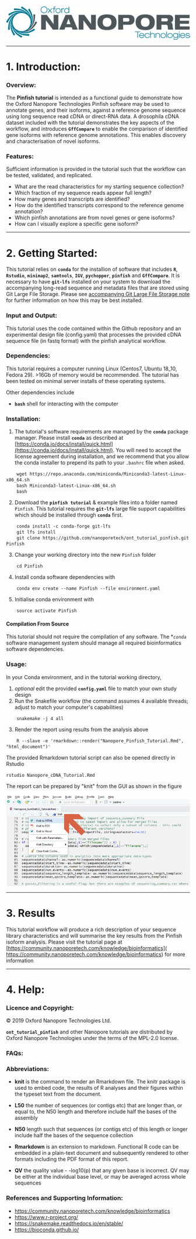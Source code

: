 ![.](Static/Images/ONT_logo.png "Oxford Nanopore Technologies")

******************

# 1. Introduction:


### Overview:

The **Pinfish tutorial** is intended as a functional guide to demonstrate how the Oxford Nanopore Technologies Pinfish software may be used to annotate genes, and their isoforms, against a reference genome sequence using long sequence read cDNA or direct-RNA data. A drosophila cDNA dataset included with the tutorial demonstrates the key aspects of the workflow, and introduces **`GffCompare`** to enable the comparison of identified gene isoforms with reference genome annotations. This enables discovery and characterisation of novel isoforms. 

### Features:

Sufficient information is provided in the tutorial such that the workflow can be tested, validated, and replicated. 

* What are the read characteristics for my starting sequence collection?
* Which fraction of my sequence reads appear full length?
* How many genes and transcripts are identified?
* How do the identified transcripts correspond to the reference genome annotation?
* Which pinfish annotations are from novel genes or gene isoforms?
* How can I visually explore a specific gene isoform?

******************

# 2. Getting Started:

This tutorial relies on **`conda`** for the installion of software that includes **`R`**, **`Rstudio`**, **`minimap2`**, **`samtools`**, **`IGV`**, **`pychopper`**, **`pinfish`** and **`GffCompare`**. It is necessary to have **`git-lfs`** installed on your system to download the accompanying long-read sequence and metadata files that are stored using Git Large File Storage. Please see [accompanying Git Large File Storage note](https://github.com/nanoporetech/bioinformatics-tutorials/blob/master/git-lfs.md) for further information on how this may be best installed.

### Input and Output: 

This tutorial uses the code contained within the Github repository and an experimental design file (config.yaml) that processes the provided cDNA sequence file (in fastq format) with the pinfish analytical workflow. 

### Dependencies:

This tutorial requires a computer running Linux (Centos7, Ubuntu 18_10, Fedora 29). >16Gb of memory would be recommended. The tutorial has been tested on minimal server installs of these operating systems.

Other dependencies include

* **`bash`** shell  for interacting with the computer

### Installation:

1. The tutorial's software requirements are managed by the **`conda`** package manager. Please install **`conda`** as described at [https://conda.io/docs/install/quick.html](https://conda.io/docs/install/quick.html). You will need to accept the license agreement during installation, and we recommend that you allow the conda installer to prepend its path to your `.bashrc` file when asked.
```
    wget https://repo.anaconda.com/miniconda/Miniconda3-latest-Linux-x86_64.sh
    bash Miniconda3-latest-Linux-x86_64.sh
    bash
```
2. Download the **`pinfish tutorial`** & example files into a folder named `Pinfish`. This tutorial requires the **`git-lfs`** large file support capabilities which should be installed through **`conda`** first.
```
    conda install -c conda-forge git-lfs
    git lfs install
    git clone https://github.com/nanoporetech/ont_tutorial_pinfish.git Pinfish
```
3. Change your working directory into the new `Pinfish` folder
```
    cd Pinfish
```
4. Install conda software dependencies with
```
    conda env create --name Pinfish --file environment.yaml
```
5. Initialise conda environment with 
```
    source activate Pinfish
```


#### Compilation From Source

This tutorial should not require the compilation of any software. The **`conda`* software management system should manage all required bioinformatics software dependencies.



### Usage: 

In your Conda environment, and in the tutorial working directory,

1. *optional* edit the provided **`config.yaml`** file to match your own study design
2. Run the Snakefile workflow (the command assumes 4 available threads; adjust to match your computer's capabilities)
```
    snakemake -j 4 all
```
3. Render the report using results from the analysis above
```
    R --slave -e 'rmarkdown::render("Nanopore_Pinfish_Tutorial.Rmd", "html_document")'
```

The provided Rmarkdown tutorial script can also be opened directly in Rstudio

```
rstudio Nanopore_cDNA_Tutorial.Rmd
```

The report can be prepared by "knit" from the GUI as shown in the figure

![.](Static/Images/KnitIt.png "Prepare a report using Knit")


******************

# 3. Results

This tutorial workflow will produce a rich description of your sequence library characteristics and will summarise the key results from the Pinfish isoform analysis. Please visit the tutorial page at [https://community.nanoporetech.com/knowledge/bioinformatics]( https://community.nanoporetech.com/knowledge/bioinformatics) for more information

******************

# 4. Help:

### Licence and Copyright:

© 2019 Oxford Nanopore Technologies Ltd.

**`ont_tutorial_pinfish`** and other Nanopore tutorials are distributed by Oxford Nanopore Technologies under the terms of the MPL-2.0 license.

### FAQs:



### Abbreviations:


* __knit__ is the command to render an Rmarkdown file. The knitr package is used to embed code, the results of R analyses and their figures within the typeset text from the document. 

* __L50__  the number of sequences (or contigs etc) that are longer than, or equal to, the N50 length and therefore include half the bases of the assembly

* __N50__  length such that sequences (or contigs etc) of this length or longer include half the bases of the sequence collection

* __Rmarkdown__ is an extension to markdown. Functional R code can be embedded in a plain-text document and subsequently rendered to other formats including the PDF format of this report.

* __QV__  the quality value - -log10(p) that any given base is incorrect. QV may be either at the individual base level, or may be averaged across whole sequences


### References and Supporting Information:

*  https://community.nanoporetech.com/knowledge/bioinformatics
*  https://www.r-project.org/
*  https://snakemake.readthedocs.io/en/stable/
*  https://bioconda.github.io/

